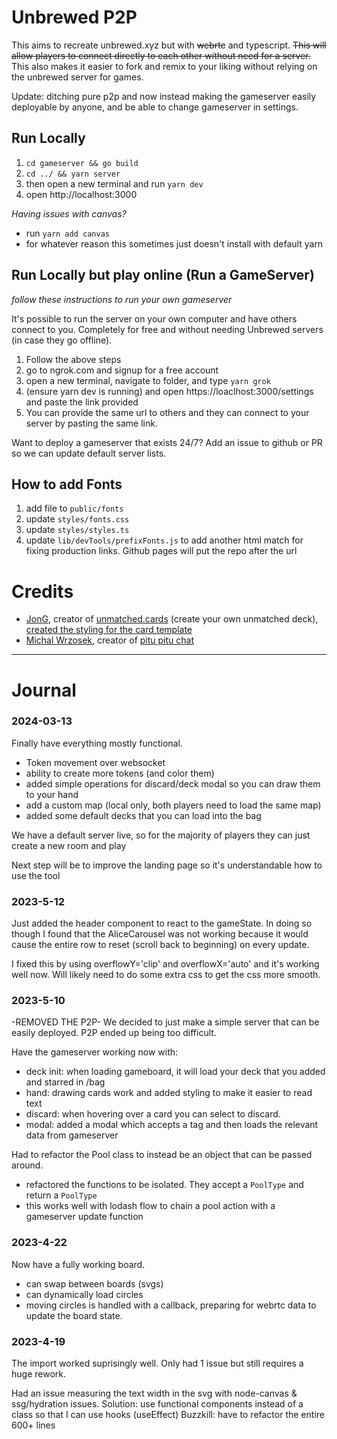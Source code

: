# Unbrewed P2P

This aims to recreate unbrewed.xyz but with ~~webrtc~~ and typescript. ~~This will allow players to connect directly to each other without need for a server.~~ This also makes it easier to fork and remix to your liking without relying on the unbrewed server for games.

Update: ditching pure p2p and now instead making the gameserver easily deployable by anyone, and be able to change gameserver in settings.


## Run Locally

1. `cd gameserver && go build`
1. `cd ../ && yarn server`
1. then open a new terminal and run `yarn dev`
1. open http://localhost:3000

_Having issues with canvas?_

- run `yarn add canvas`
- for whatever reason this sometimes just doesn't install with default yarn

## Run Locally but play online (Run a GameServer)

_follow these instructions to run your own gameserver_

It's possible to run the server on your own computer and have others connect to you. Completely for free and without needing Unbrewed servers (in case they go offline).

1. Follow the above steps
1. go to ngrok.com and signup for a free account
1. open a new terminal, navigate to folder, and type `yarn grok`
1. (ensure yarn dev is running) and open https://loaclhost:3000/settings and paste the link provided
1. You can provide the same url to others and they can connect to your server by pasting the same link.

Want to deploy a gameserver that exists 24/7? Add an issue to github or PR so we can update default server lists.

## How to add Fonts

1. add file to `public/fonts`
1. update `styles/fonts.css`
1. update `styles/styles.ts`
1. update `lib/devTools/prefixFonts.js` to add another html match for fixing production links. Github pages will put the repo after the url

# Credits

- [JonG](https://github.com/JonathanGuberman), creator of [ unmatched.cards](https://unmatched.cards/) (create your own unmatched deck), [created the styling for the card template](https://github.com/JonathanGuberman/unmatched_maker/blob/a7e96b69559461bfac7d3203d8d3899d4af36398/src/components/UnmatchedCard.vue)
- [Michal Wrzosek](https://github.com/michal-wrzosek), creator of [pitu pitu chat](https://michal-wrzosek.github.io/p2p-chat/)

---

# Journal

### 2024-03-13

Finally have everything mostly functional. 
- Token movement over websocket
- ability to create more tokens (and color them)
- added simple operations for discard/deck modal so you can draw them to your hand
- add a custom map (local only, both players need to load the same map)
- added some default decks that you can load into the bag

We have a default server live, so for the majority of players they can just create a new room and play

Next step will be to improve the landing page so it's understandable how to use the tool

### 2023-5-12

Just added the header component to react to the gameState. In doing so though I found that the AliceCarousel was not working
because it would cause the entire row to reset (scroll back to beginning) on every update.

I fixed this by using overflowY='clip' and overflowX='auto' and it's working well now. Will likely need to do some extra css to get the css more smooth.

### 2023-5-10

-REMOVED THE P2P-
We decided to just make a simple server that can be easily deployed. P2P ended up being too difficult.

Have the gameserver working now with:

- deck init: when loading gameboard, it will load your deck that you added and starred in /bag
- hand: drawing cards work and added styling to make it easier to read text
- discard: when hovering over a card you can select to discard.
- modal: added a modal which accepts a tag and then loads the relevant data from gameserver

Had to refactor the Pool class to instead be an object that can be passed around.

- refactored the functions to be isolated. They accept a `PoolType` and return a `PoolType`
- this works well with lodash flow to chain a pool action with a gameserver update function

### 2023-4-22

Now have a fully working board.

- can swap between boards (svgs)
- can dynamically load circles
- moving circles is handled with a callback, preparing for webrtc data to update the board state.

### 2023-4-19

The import worked suprisingly well. Only had 1 issue but still requires a huge rework.

Had an issue measuring the text width in the svg with node-canvas & ssg/hydration issues.
Solution: use functional components instead of a class so that I can use hooks (useEffect)
Buzzkill: have to refactor the entire 600+ lines
